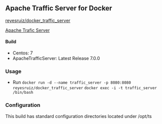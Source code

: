 Apache Traffic Server for Docker
----------------------------------------
[reyesruiz/docker_traffic_server][1]

[Apache Trafic Server][0]

#### Build
 - Centos: 7
 - ApacheTrafficServer: Latest Release 7.0.0

### Usage

 - Run
 `docker run -d --name traffic_server -p 8080:8080 reyesruiz/docker_traffic_server`
 `docker exec -i -t traffic_server /bin/bash`

### Configuration
 This build has standard configuration directories located under /opt/ts

[0]: http://trafficserver.apache.org/
[1]: https://hub.docker.com/r/reyesruiz/docker_traffic_server/
